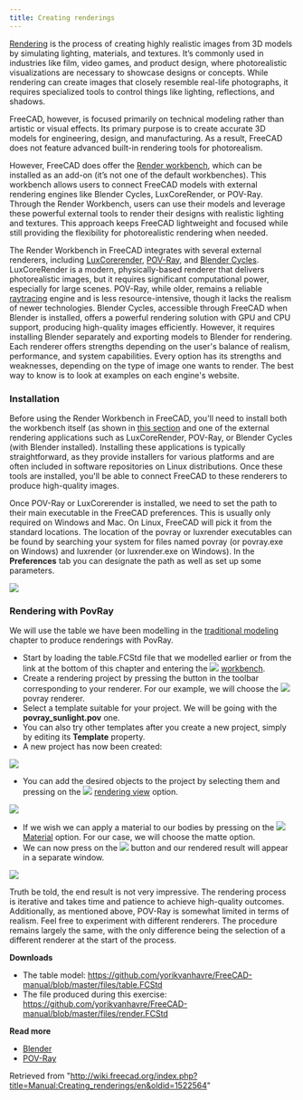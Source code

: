 ```yaml
---
title: Creating renderings
---
```


[Rendering](https://en.wikipedia.org/wiki/Rendering_%28computer_graphics%29) is the process of creating highly realistic images from 3D models by simulating lighting, materials, and textures. It’s commonly used in industries like film, video games, and product design, where photorealistic visualizations are necessary to showcase designs or concepts. While rendering can create images that closely resemble real-life photographs, it requires specialized tools to control things like lighting, reflections, and shadows.

FreeCAD, however, is focused primarily on technical modeling rather than artistic or visual effects. Its primary purpose is to create accurate 3D models for engineering, design, and manufacturing. As a result, FreeCAD does not feature advanced built-in rendering tools for photorealism.

However, FreeCAD does offer the [Render workbench](https://github.com/FreeCAD/FreeCAD-render?tab=readme-ov-file), which can be installed as an add-on (it’s not one of the default workbenches). This workbench allows users to connect FreeCAD models with external rendering engines like Blender Cycles, LuxCoreRender, or POV-Ray. Through the Render Workbench, users can use their models and leverage these powerful external tools to render their designs with realistic lighting and textures. This approach keeps FreeCAD lightweight and focused while still providing the flexibility for photorealistic rendering when needed.

The Render Workbench in FreeCAD integrates with several external renderers, including [LuxCorerender](https://en.wikipedia.org/wiki/LuxRender), [POV-Ray](https://en.wikipedia.org/wiki/POV-Ray), and [Blender Cycles](https://www.cycles-renderer.org/). LuxCoreRender is a modern, physically-based renderer that delivers photorealistic images, but it requires significant computational power, especially for large scenes. POV-Ray, while older, remains a reliable [raytracing](https://en.wikipedia.org/wiki/Ray_tracing_%28graphics%29) engine and is less resource-intensive, though it lacks the realism of newer technologies. Blender Cycles, accessible through FreeCAD when Blender is installed, offers a powerful rendering solution with GPU and CPU support, producing high-quality images efficiently. However, it requires installing Blender separately and exporting models to Blender for rendering. Each renderer offers strengths depending on the user's balance of realism, performance, and system capabilities. Every option has its strengths and weaknesses, depending on the type of image one wants to render. The best way to know is to look at examples on each engine's website.

### Installation

Before using the Render Workbench in FreeCAD, you'll need to install both the workbench itself (as shown in [this section](https://wiki.freecad.org/Manual:Installing#Installing_additional_content) and one of the external rendering applications such as LuxCoreRender, POV-Ray, or Blender Cycles (with Blender installed). Installing these applications is typically straightforward, as they provide installers for various platforms and are often included in software repositories on Linux distributions. Once these tools are installed, you'll be able to connect FreeCAD to these renderers to produce high-quality images.

Once POV-Ray or LuxCorerender is installed, we need to set the path to their main executable in the FreeCAD preferences. This is usually only required on Windows and Mac. On Linux, FreeCAD will pick it from the standard locations. The location of the povray or luxrender executables can be found by searching your system for files named povray (or povray.exe on Windows) and luxrender (or luxrender.exe on Windows). In the **Preferences** tab you can designate the path as well as set up some parameters.

![](/src/assets/images/FreeCAD_Render_Preferences.png)

### Rendering with PovRay

We will use the table we have been modelling in the [traditional modeling](/Manual:Traditional_modeling,_the_CSG_way "Manual:Traditional modeling, the CSG way") chapter to produce renderings with PovRay.

- Start by loading the table.FCStd file that we modelled earlier or from the link at the bottom of this chapter and entering the ![](/src/assets/images/Render_workbench_icon.svg) [workbench](https://github.com/FreeCAD/FreeCAD-render%7Crender).
- Create a rendering project by pressing the button in the toolbar corresponding to your renderer. For our example, we will choose the ![](/src/assets/images/Render_Povray.svg) povray renderer.
- Select a template suitable for your project. We will be going with the **povray_sunlight.pov** one.
- You can also try other templates after you create a new project, simply by editing its **Template** property.
- A new project has now been created:

![](/src/assets/images/FreeCAD_Render_Project.png)

- You can add the desired objects to the project by selecting them and pressing on the ![](/src/assets/images/Render_RenderingView.svg) [rendering view](/index.php?title=Render_RenderingView&action=edit&redlink=1 "Render RenderingView (page does not exist)") option.

![](/src/assets/images/FreeCAD_Render_Bodies.png)

- If we wish we can apply a material to our bodies by pressing on the ![](/src/assets/images/Arch_SetMaterial.svg) [Material](/Arch_SetMaterial "Arch SetMaterial") option. For our case, we will choose the matte option.
- We can now press on the ![](/src/assets/images/Render_workbench_icon.svg) button and our rendered result will appear in a separate window.

![](/src/assets/images/FreeCAD_Render_Result.png)

Truth be told, the end result is not very impressive. The rendering process is iterative and takes time and patience to achieve high-quality outcomes. Additionally, as mentioned above, POV-Ray is somewhat limited in terms of realism. Feel free to experiment with different renderers. The procedure remains largely the same, with the only difference being the selection of a different renderer at the start of the process.

**Downloads**

- The table model: <https://github.com/yorikvanhavre/FreeCAD-manual/blob/master/files/table.FCStd>
- The file produced during this exercise: <https://github.com/yorikvanhavre/FreeCAD-manual/blob/master/files/render.FCStd>

**Read more**

- [Blender](http://www.blender.org)
- [POV-Ray](http://www.povray.org)

Retrieved from "<http://wiki.freecad.org/index.php?title=Manual:Creating_renderings/en&oldid=1522564>"
